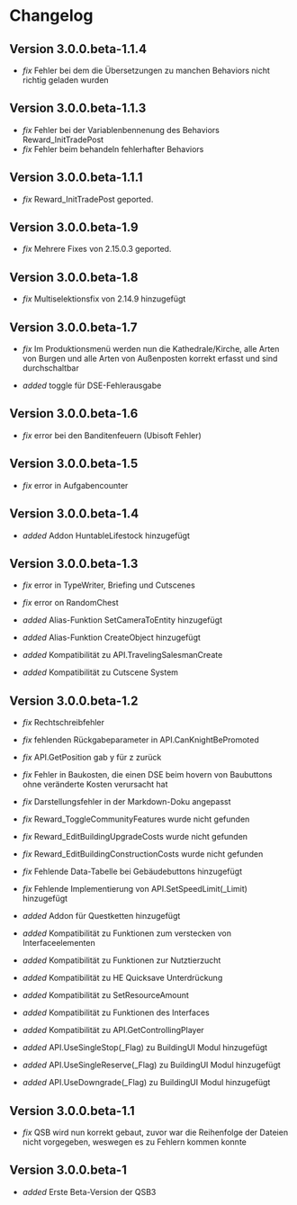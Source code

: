 
# Changelog

## Version 3.0.0.beta-1.1.4

- *fix* Fehler bei dem die Übersetzungen zu manchen Behaviors nicht richtig geladen wurden

## Version 3.0.0.beta-1.1.3

- *fix* Fehler bei der Variablenbennenung des Behaviors Reward_InitTradePost
- *fix* Fehler beim behandeln fehlerhafter Behaviors

## Version 3.0.0.beta-1.1.1

- *fix* Reward_InitTradePost geported.

## Version 3.0.0.beta-1.9

- *fix* Mehrere Fixes von 2.15.0.3 geported.

## Version 3.0.0.beta-1.8

- *fix* Multiselektionsfix von 2.14.9 hinzugefügt

## Version 3.0.0.beta-1.7

- *fix* Im Produktionsmenü werden nun die Kathedrale/Kirche, alle Arten von Burgen und alle Arten von Außenposten korrekt erfasst und sind durchschaltbar

- *added* toggle für DSE-Fehlerausgabe

## Version 3.0.0.beta-1.6

- *fix* error bei den Banditenfeuern (Ubisoft Fehler)

## Version 3.0.0.beta-1.5

- *fix* error in Aufgabencounter

## Version 3.0.0.beta-1.4

- *added* Addon HuntableLifestock hinzugefügt

## Version 3.0.0.beta-1.3

- *fix* error in TypeWriter, Briefing und Cutscenes
- *fix* error on RandomChest

- *added* Alias-Funktion SetCameraToEntity hinzugefügt
- *added* Alias-Funktion CreateObject hinzugefügt
- *added* Kompatibilität zu API.TravelingSalesmanCreate
- *added* Kompatibilität zu Cutscene System

## Version 3.0.0.beta-1.2

- *fix* Rechtschreibfehler
- *fix* fehlenden Rückgabeparameter in API.CanKnightBePromoted
- *fix* API.GetPosition gab y für z zurück
- *fix* Fehler in Baukosten, die einen DSE beim hovern von Baubuttons ohne veränderte Kosten verursacht hat
- *fix* Darstellungsfehler in der Markdown-Doku angepasst
- *fix* Reward_ToggleCommunityFeatures wurde nicht gefunden
- *fix* Reward_EditBuildingUpgradeCosts wurde nicht gefunden
- *fix* Reward_EditBuildingConstructionCosts wurde nicht gefunden
- *fix* Fehlende Data-Tabelle bei Gebäudebuttons hinzugefügt
- *fix* Fehlende Implementierung von API.SetSpeedLimit(_Limit) hinzugefügt


- *added* Addon für Questketten hinzugefügt
- *added* Kompatibilität zu Funktionen zum verstecken von Interfaceelementen
- *added* Kompatibilität zu Funktionen zur Nutztierzucht
- *added* Kompatibilität zu HE Quicksave Unterdrückung
- *added* Kompatibilität zu SetResourceAmount
- *added* Kompatibilität zu Funktionen des Interfaces
- *added* Kompatibilität zu API.GetControllingPlayer
- *added* API.UseSingleStop(_Flag) zu BuildingUI Modul hinzugefügt
- *added* API.UseSingleReserve(_Flag) zu BuildingUI Modul hinzugefügt
- *added* API.UseDowngrade(_Flag) zu BuildingUI Modul hinzugefügt

## Version 3.0.0.beta-1.1

- *fix* QSB wird nun korrekt gebaut, zuvor war die Reihenfolge der Dateien nicht vorgegeben, weswegen es zu Fehlern kommen konnte

## Version 3.0.0.beta-1

- *added* Erste Beta-Version der QSB3
